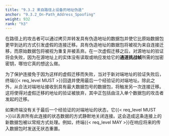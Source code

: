 ```yaml
---
title: "9.3.2 来自路径上设备的地址伪造"
anchor: "9.3.2_On-Path_Address_Spoofing"
weight: 932
rank: "h3"
---
```


在路径上的攻击者可以通过拷贝并转发具有伪造地址的数据包并使它比原始数据包更早到达的方式引发虚假的连接迁移。具有伪造地址的数据包将被视为来自连接迁移，而原始数据包将被视为重复并被丢弃。在一次虚假迁移之后，对源地址的验证将会失败，因为在源地址上的实体没有读取或响应发给它的**通道挑战帧**所需的加密密钥，哪怕它真的想这么做。

为了保护连接免于因为这样的虚假迁移而失败，当对于新对端地址的验证失败后，终端{{< req_level MUST >}}回退并使用最后一个经验证的对端地址。除此之外，从合法对端地址接收到具有最大数据包号的数据包，将触发另一次连接迁移。这将使得对虚假迁移的地址的验证被放弃，其中正包括由注入单个数据包的攻击者发起的迁移。

如果终端没有关于最后一个经验证的对端地址的状态，它{{< req_level MUST >}}以丢弃所有此连接的状态数据的方式静默地关闭连接。这会造成这条连接上的新数据包被以常规方式处理。例如，终端{{< req_level MAY >}}在响应将来的传入数据包时发送无状态重置。
